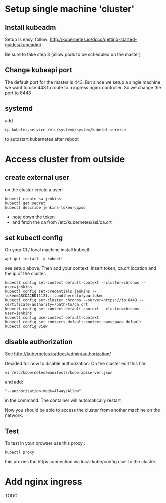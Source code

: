 # Setup single machine 'cluster'

## Install kubeadm

Setup is easy, follow:  http://kubernetes.io/docs/getting-started-guides/kubeadm/

Be sure to take step 3 (allow pods to be scheduled on the master)

## Change kubeapi port

The default port for the master is 443. But since we setup a single machine we want 
to use 443 to route to a ingress nginx controller.
 So we change the port to 8443

## systemd

add
 
```
cp kubelet.service /etc/systemd/system/kubelet.service
```

to autostart kubernetes after reboot

# Access cluster from outside

## create external user 

on the cluster create a user:

```
kubectl create sa jenkins
kubectl get secret
kubectl describe jenkins-token-qqzod
```

 - note down the token 
 - and fetch the ca from /etc/kubernetes/ssl/ca.crt

## set kubectl config

On your CI / local machine install kubectl:


```
apt-get install -y kubectl
```

see setup above.
Then add your context. Insert token, ca.crt location and the ip of the cluster.


```
kubectl config set-context default-context --cluster=chronos --user=jenkins
kubectl config set-credentials jenkins --token=ABCDACBD11121....andtherestofyourtoken
kubectl config set-cluster chronos --server=https://ip:8443 --certificate-authority=/path/to/ca.crt 
kubectl config set-context default-context --cluster=chronos --user=jenkins
kubectl config use-context default-context
kubectl config set contexts.default-context.namespace default
kubectl config view
```


## disable authorization 

See http://kubernetes.io/docs/admin/authorization/

Decided for now to disable authorization. On the cluster edit this file:

```
vi /etc/kubernetes/manifests/kube-apiserver.json
```

and add:

```
"--authorization-mode=AlwaysAllow"
```

in the command. The container will automatically restart

Now you should be able to access the cluster from another machine on the network.

## Test 

To test in your browser use this proxy :

```
kubectl proxy
```

this proxies the https connection via local kube/config user to the cluster. 

# Add nginx ingress

TODO
 